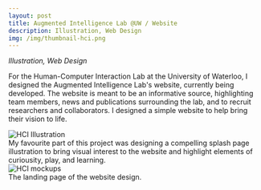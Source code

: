 ```yaml
---
layout: post
title: Augmented Intelligence Lab @UW / Website
description: Illustration, Web Design
img: /img/thumbnail-hci.png
---
```

<i>Illustration, Web Design</i>

For the Human-Computer Interaction Lab at the University of Waterloo, I designed the Augmented Intelligence Lab's website, currently being developed. The website is meant to be an informative source, highlighting team members, news and publications surrounding the lab, and to recruit researchers and collaborators. I designed a simple website to help bring their vision to life.


<img class="col three" src="{{ site.baseurl }}/img/thumbnail-hci.png" alt="HCI Illustration" title="HCI Illustration"/>
<div class="col three caption">
My favourite part of this project was designing a compelling splash page illustration to bring visual interest to the website and highlight elements of curiousity, play, and learning.
</div>

<img class="col three" src="{{ site.baseurl }}/img/HCI-illo/thumbnail_hciillo.png" alt="HCI mockups" title="Mockups overview"/>
<div class="col three caption">
The landing page of the website design.</div>
